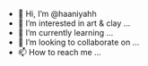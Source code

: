 - 👋 Hi, I’m @haaniyahh
- 👀 I’m interested in art & clay ...
- 🌱 I’m currently learning ...
- 💞️ I’m looking to collaborate on ...
- 📫 How to reach me ...

<!---
haaniyahh/haaniyahh is a ✨ special ✨ repository because its `README.md` (this file) appears on your GitHub profile.
You can click the Preview link to take a look at your changes.
--->
